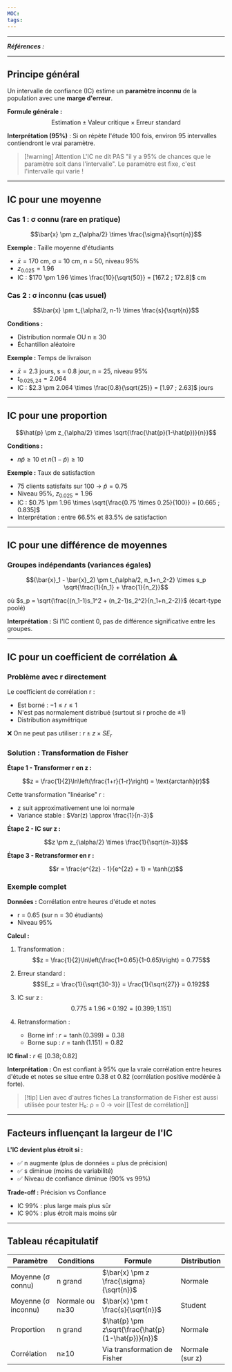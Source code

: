 ```yaml
---
MOC:
tags:
---
```

---
***Références :***

---

## Principe général

Un intervalle de confiance (IC) estime un **paramètre inconnu** de la population avec une **marge d'erreur**.

**Formule générale :** $$\text{Estimation} \pm \text{Valeur critique} \times \text{Erreur standard}$$

**Interprétation (95%)** : Si on répète l'étude 100 fois, environ 95 intervalles contiendront le vrai paramètre.

> [!warning] Attention L'IC ne dit PAS "il y a 95% de chances que le paramètre soit dans l'intervalle". Le paramètre est fixe, c'est l'intervalle qui varie !

---

## IC pour une moyenne

### Cas 1 : σ connu (rare en pratique)

$$\bar{x} \pm z_{\alpha/2} \times \frac{\sigma}{\sqrt{n}}$$

**Exemple :** Taille moyenne d'étudiants

- $\bar{x} = 170$ cm, σ = 10 cm, n = 50, niveau 95%
- $z_{0.025} = 1.96$
- IC : $170 \pm 1.96 \times \frac{10}{\sqrt{50}} = [167.2 ; 172.8]$ cm

### Cas 2 : σ inconnu (cas usuel)

$$\bar{x} \pm t_{\alpha/2, n-1} \times \frac{s}{\sqrt{n}}$$

**Conditions :**

- Distribution normale OU n ≥ 30
- Échantillon aléatoire

**Exemple :** Temps de livraison

- $\bar{x} = 2.3$ jours, s = 0.8 jour, n = 25, niveau 95%
- $t_{0.025, 24} = 2.064$
- IC : $2.3 \pm 2.064 \times \frac{0.8}{\sqrt{25}} = [1.97 ; 2.63]$ jours

---

## IC pour une proportion

$$\hat{p} \pm z_{\alpha/2} \times \sqrt{\frac{\hat{p}(1-\hat{p})}{n}}$$

**Conditions :**

- $n\hat{p} \geq 10$ et $n(1-\hat{p}) \geq 10$

**Exemple :** Taux de satisfaction

- 75 clients satisfaits sur 100 → $\hat{p} = 0.75$
- Niveau 95%, $z_{0.025} = 1.96$
- IC : $0.75 \pm 1.96 \times \sqrt{\frac{0.75 \times 0.25}{100}} = [0.665 ; 0.835]$
- Interprétation : entre 66.5% et 83.5% de satisfaction

---

## IC pour une différence de moyennes

### Groupes indépendants (variances égales)

$$(\bar{x}_1 - \bar{x}_2) \pm t_{\alpha/2, n_1+n_2-2} \times s_p \sqrt{\frac{1}{n_1} + \frac{1}{n_2}}$$

où $s_p = \sqrt{\frac{(n_1-1)s_1^2 + (n_2-1)s_2^2}{n_1+n_2-2}}$ (écart-type poolé)

**Interprétation :** Si l'IC contient 0, pas de différence significative entre les groupes.

---

## IC pour un coefficient de corrélation ⚠️

### Problème avec r directement

Le coefficient de corrélation r :

- Est borné : $-1 \leq r \leq 1$
- N'est pas normalement distribué (surtout si r proche de ±1)
- Distribution asymétrique

❌ On ne peut pas utiliser : $r \pm z \times SE_r$

### Solution : Transformation de Fisher

**Étape 1 - Transformer r en z :**

$$z = \frac{1}{2}\ln\left(\frac{1+r}{1-r}\right) = \text{arctanh}(r)$$

Cette transformation "linéarise" r :

- z suit approximativement une loi normale
- Variance stable : $Var(z) \approx \frac{1}{n-3}$

**Étape 2 - IC sur z :**

$$z \pm z_{\alpha/2} \times \frac{1}{\sqrt{n-3}}$$

**Étape 3 - Retransformer en r :**

$$r = \frac{e^{2z} - 1}{e^{2z} + 1} = \tanh(z)$$

### Exemple complet

**Données :** Corrélation entre heures d'étude et notes

- r = 0.65 (sur n = 30 étudiants)
- Niveau 95%

**Calcul :**

1. Transformation : $$z = \frac{1}{2}\ln\left(\frac{1+0.65}{1-0.65}\right) = 0.775$$
    
2. Erreur standard : $$SE_z = \frac{1}{\sqrt{30-3}} = \frac{1}{\sqrt{27}} = 0.192$$
    
3. IC sur z : $$0.775 \pm 1.96 \times 0.192 = [0.399 ; 1.151]$$
    
4. Retransformation :
    
    - Borne inf : $r = \tanh(0.399) = 0.38$
    - Borne sup : $r = \tanh(1.151) = 0.82$

**IC final :** $r \in [0.38 ; 0.82]$

**Interprétation :** On est confiant à 95% que la vraie corrélation entre heures d'étude et notes se situe entre 0.38 et 0.82 (corrélation positive modérée à forte).

> [!tip] Lien avec d'autres fiches La transformation de Fisher est aussi utilisée pour tester H₀: ρ = 0 → voir [[Test de corrélation]]

---

## Facteurs influençant la largeur de l'IC

**L'IC devient plus étroit si :**

- ✅ n augmente (plus de données = plus de précision)
- ✅ s diminue (moins de variabilité)
- ✅ Niveau de confiance diminue (90% vs 99%)

**Trade-off :** Précision vs Confiance

- IC 99% : plus large mais plus sûr
- IC 90% : plus étroit mais moins sûr

---

## Tableau récapitulatif

|Paramètre|Conditions|Formule|Distribution|
|---|---|---|---|
|Moyenne (σ connu)|n grand|$\bar{x} \pm z \frac{\sigma}{\sqrt{n}}$|Normale|
|Moyenne (σ inconnu)|Normale ou n≥30|$\bar{x} \pm t \frac{s}{\sqrt{n}}$|Student|
|Proportion|n grand|$\hat{p} \pm z\sqrt{\frac{\hat{p}(1-\hat{p})}{n}}$|Normale|
|Corrélation|n≥10|Via transformation de Fisher|Normale (sur z)|
